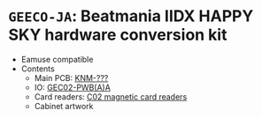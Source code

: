 # `GEECO-JA`: Beatmania IIDX HAPPY SKY hardware conversion kit

* Eamuse compatible
* Contents
  * Main PCB: [KNM-???](../boards.md#knm-???)
  * IO: [GEC02-PWB(A)A](../io.md#GEC02-PWBAA)
  * Card readers: [C02 magnetic card readers](../io.md#c02-magnetic-card-readers)
  * Cabinet artwork
